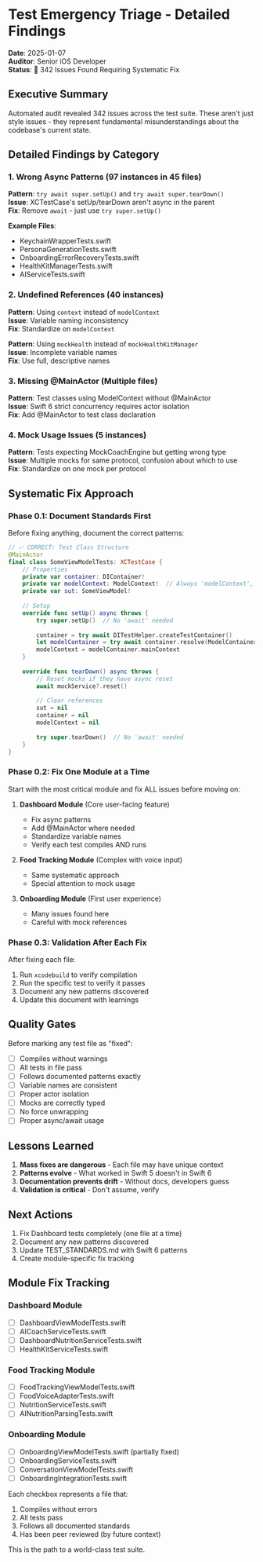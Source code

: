 # Test Emergency Triage - Detailed Findings

**Date**: 2025-01-07  
**Auditor**: Senior iOS Developer  
**Status**: 🔴 342 Issues Found Requiring Systematic Fix

## Executive Summary

Automated audit revealed 342 issues across the test suite. These aren't just style issues - they represent fundamental misunderstandings about the codebase's current state.

## Detailed Findings by Category

### 1. Wrong Async Patterns (97 instances in 45 files)
**Pattern**: `try await super.setUp()` and `try await super.tearDown()`  
**Issue**: XCTestCase's setUp/tearDown aren't async in the parent  
**Fix**: Remove `await` - just use `try super.setUp()`

**Example Files**:
- KeychainWrapperTests.swift
- PersonaGenerationTests.swift  
- OnboardingErrorRecoveryTests.swift
- HealthKitManagerTests.swift
- AIServiceTests.swift

### 2. Undefined References (40 instances)
**Pattern**: Using `context` instead of `modelContext`  
**Issue**: Variable naming inconsistency  
**Fix**: Standardize on `modelContext`

**Pattern**: Using `mockHealth` instead of `mockHealthKitManager`  
**Issue**: Incomplete variable names  
**Fix**: Use full, descriptive names

### 3. Missing @MainActor (Multiple files)
**Pattern**: Test classes using ModelContext without @MainActor  
**Issue**: Swift 6 strict concurrency requires actor isolation  
**Fix**: Add @MainActor to test class declaration

### 4. Mock Usage Issues (5 instances)
**Pattern**: Tests expecting MockCoachEngine but getting wrong type  
**Issue**: Multiple mocks for same protocol, confusion about which to use  
**Fix**: Standardize on one mock per protocol

## Systematic Fix Approach

### Phase 0.1: Document Standards First
Before fixing anything, document the correct patterns:

```swift
// ✅ CORRECT: Test Class Structure
@MainActor
final class SomeViewModelTests: XCTestCase {
    // Properties
    private var container: DIContainer!
    private var modelContext: ModelContext!  // Always 'modelContext', not 'context'
    private var sut: SomeViewModel!
    
    // Setup
    override func setUp() async throws {
        try super.setUp()  // No 'await' needed
        
        container = try await DITestHelper.createTestContainer()
        let modelContainer = try await container.resolve(ModelContainer.self)
        modelContext = modelContainer.mainContext
    }
    
    override func tearDown() async throws {
        // Reset mocks if they have async reset
        await mockService?.reset()
        
        // Clear references
        sut = nil
        container = nil
        modelContext = nil
        
        try super.tearDown()  // No 'await' needed
    }
}
```

### Phase 0.2: Fix One Module at a Time
Start with the most critical module and fix ALL issues before moving on:

1. **Dashboard Module** (Core user-facing feature)
   - Fix async patterns
   - Add @MainActor where needed
   - Standardize variable names
   - Verify each test compiles AND runs

2. **Food Tracking Module** (Complex with voice input)
   - Same systematic approach
   - Special attention to mock usage

3. **Onboarding Module** (First user experience)
   - Many issues found here
   - Careful with mock references

### Phase 0.3: Validation After Each Fix
After fixing each file:
1. Run `xcodebuild` to verify compilation
2. Run the specific test to verify it passes
3. Document any new patterns discovered
4. Update this document with learnings

## Quality Gates

Before marking any test file as "fixed":
- [ ] Compiles without warnings
- [ ] All tests in file pass
- [ ] Follows documented patterns exactly
- [ ] Variable names are consistent
- [ ] Proper actor isolation
- [ ] Mocks are correctly typed
- [ ] No force unwrapping
- [ ] Proper async/await usage

## Lessons Learned

1. **Mass fixes are dangerous** - Each file may have unique context
2. **Patterns evolve** - What worked in Swift 5 doesn't in Swift 6
3. **Documentation prevents drift** - Without docs, developers guess
4. **Validation is critical** - Don't assume, verify

## Next Actions

1. Fix Dashboard tests completely (one file at a time)
2. Document any new patterns discovered
3. Update TEST_STANDARDS.md with Swift 6 patterns
4. Create module-specific fix tracking

## Module Fix Tracking

### Dashboard Module
- [ ] DashboardViewModelTests.swift
- [ ] AICoachServiceTests.swift  
- [ ] DashboardNutritionServiceTests.swift
- [ ] HealthKitServiceTests.swift

### Food Tracking Module
- [ ] FoodTrackingViewModelTests.swift
- [ ] FoodVoiceAdapterTests.swift
- [ ] NutritionServiceTests.swift
- [ ] AINutritionParsingTests.swift

### Onboarding Module
- [ ] OnboardingViewModelTests.swift (partially fixed)
- [ ] OnboardingServiceTests.swift
- [ ] ConversationViewModelTests.swift
- [ ] OnboardingIntegrationTests.swift

Each checkbox represents a file that:
1. Compiles without errors
2. All tests pass
3. Follows all documented standards
4. Has been peer reviewed (by future context)

This is the path to a world-class test suite.